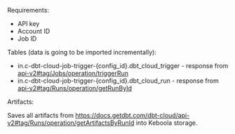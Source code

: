 Requirements:

 - API key
 - Account ID
 - Job ID

Tables (data is going to be imported incrementally):  
 - in.c-dbt-cloud-job-trigger-{config_id}.dbt_cloud_trigger - response from [api-v2#tag/Jobs/operation/triggerRun](https://docs.getdbt.com/dbt-cloud/api-v2#tag/Jobs/operation/triggerRun)
 - in.c-dbt-cloud-job-trigger-{config_id}.dbt_cloud_run - response from [api-v2#tag/Runs/operation/getRunById](https://docs.getdbt.com/dbt-cloud/api-v2#tag/Runs/operation/getRunById)

Artifacts:  

Saves all artifacts from https://docs.getdbt.com/dbt-cloud/api-v2#tag/Runs/operation/getArtifactsByRunId into Keboola storage.

